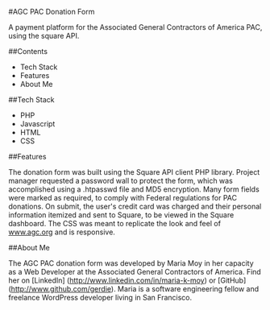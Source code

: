 #AGC PAC Donation Form

A payment platform for the Associated General Contractors of America PAC, using the square API.

##Contents
- Tech Stack
- Features
- About Me

##Tech Stack
- PHP
- Javascript
- HTML
- CSS

##Features

The donation form was built using the Square API client PHP library. Project manager requested a password wall to protect the form, which was accomplished using a .htpasswd file and MD5 encryption. Many form fields were marked as required, to comply with Federal regulations for PAC donations. On submit, the user's credit card was charged and their personal information itemized and sent to Square, to be viewed in the Square dashboard. The CSS was meant to replicate the look and feel of www.agc.org and is responsive.

##About Me

The AGC PAC donation form was developed by Maria Moy in her capacity as a Web Developer at the Associated General Contractors of America. Find her on [LinkedIn]
(http://www.linkedin.com/in/maria-k-moy) or [GitHub]
(http://www.github.com/gerdie). Maria is a software engineering fellow and freelance WordPress developer living in San Francisco.